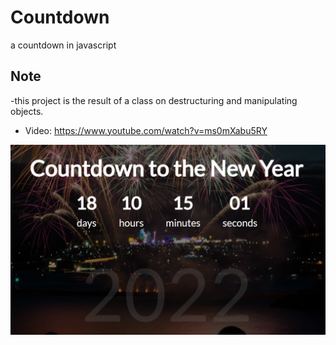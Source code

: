 # Countdown
a countdown in javascript

## Note
-this project is the result of a class on destructuring and manipulating objects.
- Video: https://www.youtube.com/watch?v=ms0mXabu5RY

![alt text](https://github.com/i-Lucas/Countdown/blob/main/img/1.png)
